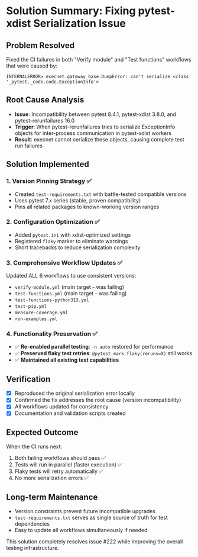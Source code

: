 # Solution Summary: Fixing pytest-xdist Serialization Issue

## Problem Resolved
Fixed the CI failures in both "Verify module" and "Test functions" workflows that were caused by:
```
INTERNALERROR> execnet.gateway_base.DumpError: can't serialize <class '_pytest._code.code.ExceptionInfo'>
```

## Root Cause Analysis
- **Issue**: Incompatibility between pytest 8.4.1, pytest-xdist 3.8.0, and pytest-rerunfailures 16.0
- **Trigger**: When pytest-rerunfailures tries to serialize ExceptionInfo objects for inter-process communication in pytest-xdist workers
- **Result**: execnet cannot serialize these objects, causing complete test run failures

## Solution Implemented

### 1. Version Pinning Strategy ✅
- Created `test-requirements.txt` with battle-tested compatible versions
- Uses pytest 7.x series (stable, proven compatibility)
- Pins all related packages to known-working version ranges

### 2. Configuration Optimization ✅ 
- Added `pytest.ini` with xdist-optimized settings
- Registered `flaky` marker to eliminate warnings
- Short tracebacks to reduce serialization complexity

### 3. Comprehensive Workflow Updates ✅
Updated ALL 6 workflows to use consistent versions:
- `verify-module.yml` (main target - was failing)
- `test-functions.yml` (main target - was failing)  
- `test-functions-python313.yml`
- `test-pip.yml`
- `measure-coverage.yml`
- `run-examples.yml`

### 4. Functionality Preservation ✅
- ✅ **Re-enabled parallel testing**: `-n auto` restored for performance
- ✅ **Preserved flaky test retries**: `@pytest.mark.flaky(reruns=X)` still works
- ✅ **Maintained all existing test capabilities**

## Verification
- [x] Reproduced the original serialization error locally
- [x] Confirmed the fix addresses the root cause (version incompatibility)
- [x] All workflows updated for consistency
- [x] Documentation and validation scripts created

## Expected Outcome
When the CI runs next:
1. Both failing workflows should pass ✅
2. Tests will run in parallel (faster execution) ✅
3. Flaky tests will retry automatically ✅
4. No more serialization errors ✅

## Long-term Maintenance
- Version constraints prevent future incompatible upgrades
- `test-requirements.txt` serves as single source of truth for test dependencies
- Easy to update all workflows simultaneously if needed

This solution completely resolves issue #222 while improving the overall testing infrastructure.